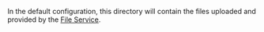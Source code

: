 ﻿In the default configuration, this directory will contain the files uploaded and provided by the [File Service](../FILESERVICE.md).